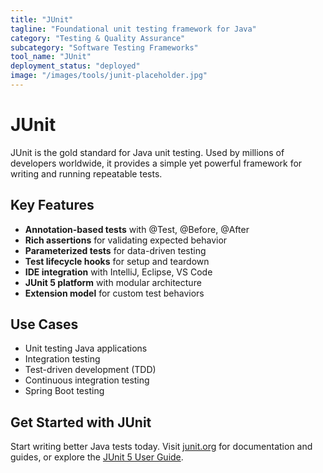 ```yaml
---
title: "JUnit"
tagline: "Foundational unit testing framework for Java"
category: "Testing & Quality Assurance"
subcategory: "Software Testing Frameworks"
tool_name: "JUnit"
deployment_status: "deployed"
image: "/images/tools/junit-placeholder.jpg"
---
```


# JUnit

JUnit is the gold standard for Java unit testing. Used by millions of developers worldwide, it provides a simple yet powerful framework for writing and running repeatable tests.

## Key Features

- **Annotation-based tests** with @Test, @Before, @After
- **Rich assertions** for validating expected behavior
- **Parameterized tests** for data-driven testing
- **Test lifecycle hooks** for setup and teardown
- **IDE integration** with IntelliJ, Eclipse, VS Code
- **JUnit 5 platform** with modular architecture
- **Extension model** for custom test behaviors

## Use Cases

- Unit testing Java applications
- Integration testing
- Test-driven development (TDD)
- Continuous integration testing
- Spring Boot testing

## Get Started with JUnit

Start writing better Java tests today. Visit [junit.org](https://junit.org/junit5/) for documentation and guides, or explore the [JUnit 5 User Guide](https://junit.org/junit5/docs/current/user-guide/).
